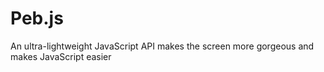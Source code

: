 # Peb.js
An ultra-lightweight JavaScript API makes the screen more gorgeous and makes JavaScript easier
